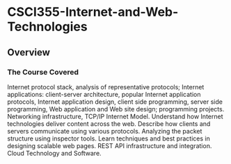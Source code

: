 # CSCI355-Internet-and-Web-Technologies

## Overview
### The Course Covered
Internet protocol stack, analysis of representative protocols; Internet applications: client-server
architecture, popular Internet application protocols, Internet application design, client side
programming, server side programming, Web application and Web site design; programming
projects. Networking infrastructure, TCP/IP Internet Model. Understand how Internet technologies deliver
content across the web. Describe how clients and servers communicate using various protocols.
Analyzing the packet structure using inspector tools. Learn techniques and best practices in
designing scalable web pages. REST API infrastructure and integration. Cloud Technology and
Software.

